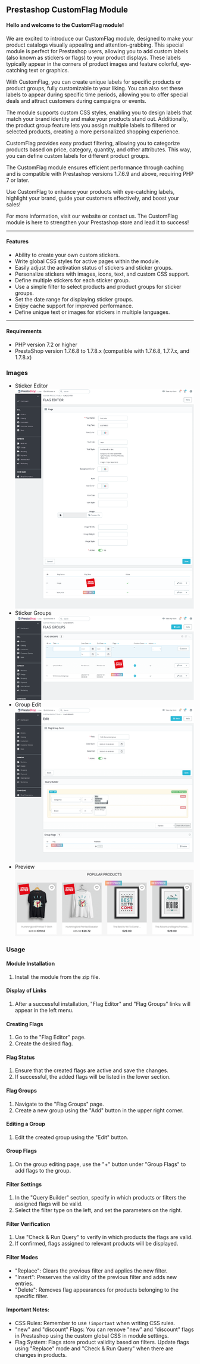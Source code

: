 ## Prestashop CustomFlag Module

#### Hello and welcome to the CustomFlag module!

We are excited to introduce our CustomFlag module, designed to make your product catalogs visually appealing and attention-grabbing. This special module is perfect for Prestashop users, allowing you to add custom labels (also known as stickers or flags) to your product displays. These labels typically appear in the corners of product images and feature colorful, eye-catching text or graphics.

With CustomFlag, you can create unique labels for specific products or product groups, fully customizable to your liking. You can also set these labels to appear during specific time periods, allowing you to offer special deals and attract customers during campaigns or events.

The module supports custom CSS styles, enabling you to design labels that match your brand identity and make your products stand out. Additionally, the product group feature lets you assign multiple labels to filtered or selected products, creating a more personalized shopping experience.

CustomFlag provides easy product filtering, allowing you to categorize products based on price, category, quantity, and other attributes. This way, you can define custom labels for different product groups.

The CustomFlag module ensures efficient performance through caching and is compatible with Prestashop versions 1.7.6.9 and above, requiring PHP 7 or later.

Use CustomFlag to enhance your products with eye-catching labels, highlight your brand, guide your customers effectively, and boost your sales!

For more information, visit our website or contact us. The CustomFlag module is here to strengthen your Prestashop store and lead it to success!
***
#### Features
* Ability to create your own custom stickers.
* Write global CSS styles for active pages within the module.
* Easily adjust the activation status of stickers and sticker groups.
* Personalize stickers with images, icons, text, and custom CSS support.
* Define multiple stickers for each sticker group.
* Use a simple filter to select products and product groups for sticker groups.
* Set the date range for displaying sticker groups.
* Enjoy cache support for improved performance.
* Define unique text or images for stickers in multiple languages.
***
#### Requirements
* PHP version 7.2 or higher
* PrestaShop version 1.7.6.8 to 1.7.8.x (compatible with 1.7.6.8, 1.7.7.x, and 1.7.8.x)

### Images
* Sticker Editor ![Flag Editor](./documentation/images/flag-editor.png)
* Sticker Groups ![Flag Groups](./documentation/images/flag-groups.png)
* Group Edit ![Flag Group Edit](./documentation/images/flag-group-edit.png)
* Preview ![Preview](./documentation/images/catalog-preview.png)

### Usage

#### Module Installation
1. Install the module from the zip file.

#### Display of Links
1. After a successful installation, "Flag Editor" and "Flag Groups" links will appear in the left menu.

#### Creating Flags
1. Go to the "Flag Editor" page.
2. Create the desired flag.

#### Flag Status
1. Ensure that the created flags are active and save the changes.
2. If successful, the added flags will be listed in the lower section.

#### Flag Groups
1. Navigate to the "Flag Groups" page.
2. Create a new group using the "Add" button in the upper right corner.

#### Editing a Group
1. Edit the created group using the "Edit" button.

#### Group Flags
1. On the group editing page, use the "+" button under "Group Flags" to add flags to the group.

#### Filter Settings
1. In the "Query Builder" section, specify in which products or filters the assigned flags will be valid.
2. Select the filter type on the left, and set the parameters on the right.

#### Filter Verification
1. Use "Check & Run Query" to verify in which products the flags are valid.
2. If confirmed, flags assigned to relevant products will be displayed.

#### Filter Modes
- "Replace": Clears the previous filter and applies the new filter.
- "Insert": Preserves the validity of the previous filter and adds new entries.
- "Delete": Removes flag appearances for products belonging to the specific filter.

#### Important Notes:
- CSS Rules: Remember to use `!important` when writing CSS rules.
- "new" and "discount" Flags: You can remove "new" and "discount" flags in Prestashop using the custom global CSS in module settings.
- Flag System: Flags store product validity based on filters. Update flags using "Replace" mode and "Check & Run Query" when there are changes in products.
